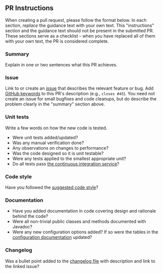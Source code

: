 ## PR Instructions
When creating a pull request, please follow the format below. In each section, *replace* the guidance text with your own text. This "instructions" section and the guidance text should not be present in the submitted PR. These sections serve as a checklist - when you have replaced all of them with your own text, the PR is considered complete.

### Summary
Explain in one or two sentences what this PR achieves.

### Issue
Link to or create an [issue](https://github.com/opentripplanner/OpenTripPlanner/issues) that describes the relevant feature or bug. Add [GitHub keywords](https://help.github.com/articles/closing-issues-using-keywords/) to this PR's description (e.g., `closes #45`).
You need not create an issue for small bugfixes and code cleanups, but do describe the problem clearly in the "summary" section above.

### Unit tests
Write a few words on how the new code is tested. 
- Were unit tests added/updated?
- Was any manual verification done?
- Any observations on changes to performance?
- Was the code designed so it is unit testable?
- Were any tests applied to the smallest appropriate unit?
- Do all tests pass [the continuous integration service](https://github.com/opentripplanner/OpenTripPlanner/blob/dev-2.x/docs/Developers-Guide.md#continuous-integration)?

### Code style
Have you followed the [suggested code style](https://github.com/opentripplanner/OpenTripPlanner/blob/dev-2.x/docs/Developers-Guide.md#code-style)? 

### Documentation
- Have you added documentation in code covering design and rationale behind the code?
- Were all non-trivial public classes and methods documented with Javadoc?
- Were any new configuration options added? If so were the tables in the [configuration documentation](https://github.com/opentripplanner/OpenTripPlanner/blob/dev-2.x/docs/Configuration.md) updated?

### Changelog
Was a bullet point added to the [changelog file](https://github.com/opentripplanner/OpenTripPlanner/blob/dev-2.x/docs/Changelog.md) with description and link to the linked issue?
